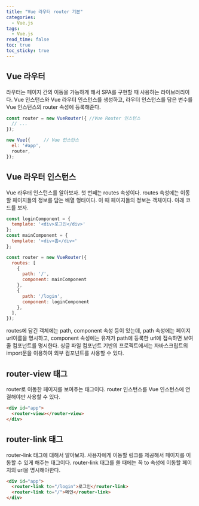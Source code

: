 ```yaml
---
title: "Vue 라우터 router 기본"
categories:
  - Vue.js
tags:
  - Vue.js
read_time: false
toc: true
toc_sticky: true
---
```


## Vue 라우터

라우터는 페이지 간의 이동을 가능하게 해서 SPA를 구현할 때 사용하는 라이브러리이다. Vue 인스턴스와 Vue 라우터 인스턴스를 생성하고, 라우터 인스턴스를 담은 변수를 Vue 인스턴스의 router 속성에 등록해준다.

```js
const router = new VueRouter({ //Vue Router 인스턴스
  // ...
});

new Vue({     // Vue 인스턴스
  el: '#app',
  router,
});
```

## Vue 라우터 인스턴스

Vue 라우터 인스턴스를 알아보자. 첫 번째는 routes 속성이다. routes 속성에는 이동할 페이지들의 정보를 담는 배열 형태이다. 이 때 페이지들의 정보는 객체이다. 아래 코드를 보자.

```js
const loginComponent = {
  template: '<div>로그인</div>'
};
const mainComponent = {
  template: '<div>홈</div>'
};
```

```js
const router = new VueRouter({
  routes: [
    {
      path: '/',
      component: mainComponent
    },
    {
      path: '/login',
      component: loginComponent
    },
  ],
});
```

routes에 담긴 객체에는 path, component 속성 등이 있는데, path 속성에는 페이지 url이름을 명시하고, component 속성에는 유저가 path에 등록한 url에 접속하면 보여줄 컴포넌트를 명시한다.
싱글 파일 컴포넌트 기반의 프로젝트에서는 자바스크립트의 import문을 이용하여 외부 컴포넌트를 사용할 수 있다.


## router-view 태그

router로 이동한 페이지를 보여주는 태그이다. router 인스턴스를 Vue 인스턴스에 연결해야만 사용할 수 있다. 

```html
<div id="app">
  <router-view></router-view>
</div>
```

## router-link 태그

router-link 태그에 대해서 알아보자. 사용자에게 이동할 링크를 제공해서 페이지를 이동할 수 있게 해주는 태그이다. router-link 태그를 쓸 때에는 꼭 to 속성에 이동할 페이지의 url을 명시해야한다.

```html
<div id="app">
  <router-link to="/login">로그인</router-link>
  <router-link to="/">메인</router-link>
</div>
```
